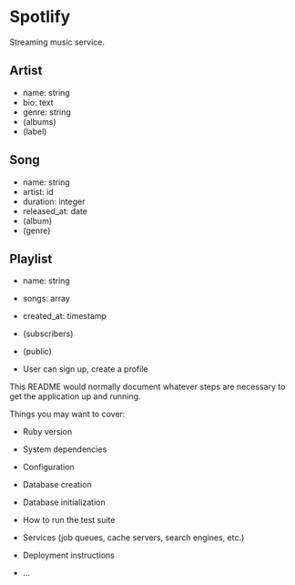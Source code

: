 # Spotlify

Streaming music service.

## Artist
- name: string
- bio: text
- genre: string
- (albums)
- (label)

## Song
- name: string
- artist: id
- duration: integer
- released_at: date
- (album)
- (genre)

## Playlist
- name: string
- songs: array
- created_at: timestamp
- (subscribers)
- (public)

- User can sign up, create a profile


This README would normally document whatever steps are necessary to get the
application up and running.

Things you may want to cover:

* Ruby version

* System dependencies

* Configuration

* Database creation

* Database initialization

* How to run the test suite

* Services (job queues, cache servers, search engines, etc.)

* Deployment instructions

* ...

